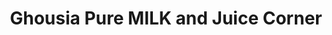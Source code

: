 ---
title: "Ghousia Pure MILK and Juice Corner"
url: /karachi/ghousia-pure-milk-and-juice-corner/
shop: dairy
---